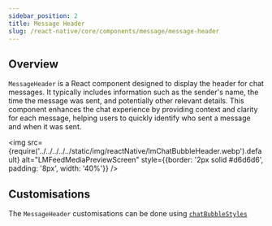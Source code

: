 ```yaml
---
sidebar_position: 2
title: Message Header
slug: /react-native/core/components/message/message-header
---
```


## Overview

`MessageHeader` is a React component designed to display the header for chat messages. It typically includes information such as the sender's name, the time the message was sent, and potentially other relevant details. This component enhances the chat experience by providing context and clarity for each message, helping users to quickly identify who sent a message and when it was sent.

<img
src={require('../../../../../static/img/reactNative/lmChatBubbleHeader.webp').default}
alt="LMFeedMediaPreviewScreen"
style={{border: '2px solid #d6d6d6', padding: '8px', width: '40%'}}
/>

## Customisations

The `MessageHeader` customisations can be done using [`chatBubbleStyles`](./LMChatroomMessage.md/#customisations)
